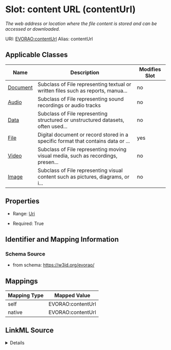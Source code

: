 

# Slot: content URL (contentUrl) 


_The web address or location where the file content is stored and can be accessed or downloaded._





URI: [EVORAO:contentUrl](https://w3id.org/evorao/contentUrl)
Alias: contentUrl

<!-- no inheritance hierarchy -->





## Applicable Classes

| Name | Description | Modifies Slot |
| --- | --- | --- |
| [Document](Document.md) | Subclass of File representing textual or written files such as reports, manua... |  no  |
| [Audio](Audio.md) | Subclass of File representing sound recordings or audio tracks |  no  |
| [Data](Data.md) | Subclass of File representing structured or unstructured datasets, often used... |  no  |
| [File](File.md) | Digital document or record stored in a specific format that contains data or ... |  yes  |
| [Video](Video.md) | Subclass of File representing moving visual media, such as recordings, presen... |  no  |
| [Image](Image.md) | Subclass of File representing visual content such as pictures, diagrams, or i... |  no  |







## Properties

* Range: [Uri](Uri.md)

* Required: True





## Identifier and Mapping Information







### Schema Source


* from schema: https://w3id.org/evorao/




## Mappings

| Mapping Type | Mapped Value |
| ---  | ---  |
| self | EVORAO:contentUrl |
| native | EVORAO:contentUrl |




## LinkML Source

<details>
```yaml
name: contentUrl
description: The web address or location where the file content is stored and can
  be accessed or downloaded.
title: content URL
from_schema: https://w3id.org/evorao/
rank: 1000
alias: contentUrl
domain_of:
- File
range: uri
required: true
multivalued: false

```
</details>